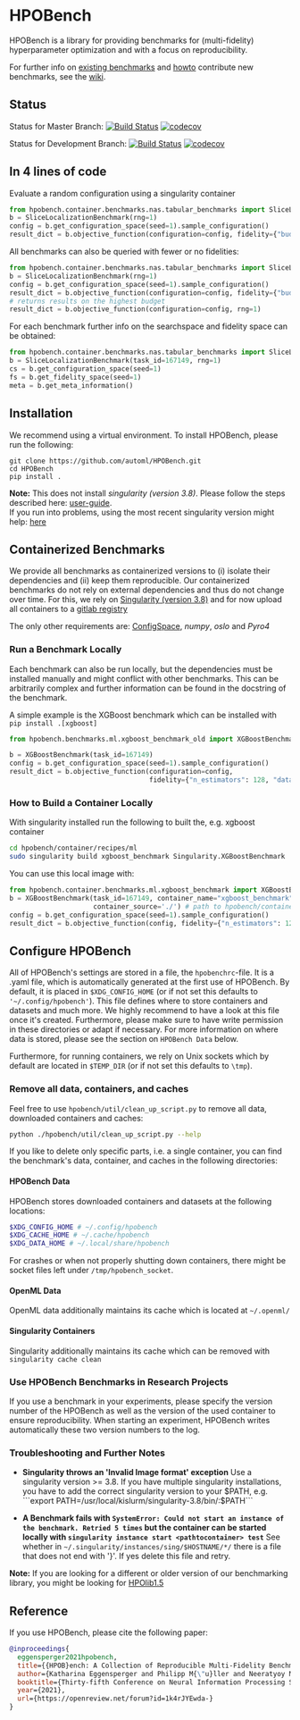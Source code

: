 # HPOBench

HPOBench is a library for providing benchmarks for (multi-fidelity) hyperparameter optimization and with a focus on reproducibility.

For further info on [existing benchmarks](https://github.com/automl/HPOBench/wiki/Available-Containerized-Benchmarks) and [howto](https://github.com/automl/HPOBench/wiki/How-to-add-a-new-benchmark-step-by-step) contribute new benchmarks, see the [wiki](https://github.com/automl/HPOBench/wiki).

## Status

Status for Master Branch: 
[![Build Status](https://github.com/automl/HPOBench/workflows/Test%20Pull%20Requests/badge.svg?branch=master)](https://github.com/automl/HPOBench/actions)
[![codecov](https://codecov.io/gh/automl/HPOBench/branch/master/graph/badge.svg)](https://codecov.io/gh/automl/HPOBench)

Status for Development Branch: 
[![Build Status](https://github.com/automl/HPOBench/workflows/Test%20Pull%20Requests/badge.svg?branch=development)](https://github.com/automl/HPOBench/actions)
[![codecov](https://codecov.io/gh/automl/HPOBench/branch/development/graph/badge.svg)](https://codecov.io/gh/automl/HPOBench)

## In 4 lines of code

Evaluate a random configuration using a singularity container
```python
from hpobench.container.benchmarks.nas.tabular_benchmarks import SliceLocalizationBenchmark
b = SliceLocalizationBenchmark(rng=1)
config = b.get_configuration_space(seed=1).sample_configuration()
result_dict = b.objective_function(configuration=config, fidelity={"budget": 100}, rng=1)
```

All benchmarks can also be queried with fewer or no fidelities:

```python
from hpobench.container.benchmarks.nas.tabular_benchmarks import SliceLocalizationBenchmark
b = SliceLocalizationBenchmark(rng=1)
config = b.get_configuration_space(seed=1).sample_configuration()
result_dict = b.objective_function(configuration=config, fidelity={"budget": 50}, rng=1)
# returns results on the highest budget
result_dict = b.objective_function(configuration=config, rng=1)
```

For each benchmark further info on the searchspace and fidelity space can be obtained:

```python
from hpobench.container.benchmarks.nas.tabular_benchmarks import SliceLocalizationBenchmark
b = SliceLocalizationBenchmark(task_id=167149, rng=1)
cs = b.get_configuration_space(seed=1)
fs = b.get_fidelity_space(seed=1)
meta = b.get_meta_information()
```

## Installation

We recommend using a virtual environment. To install HPOBench, please run the following:
```
git clone https://github.com/automl/HPOBench.git
cd HPOBench 
pip install .
```

**Note:** This does not install *singularity (version 3.8)*. Please follow the steps described here: [user-guide](https://sylabs.io/guides/3.8/user-guide/quick_start.html#quick-installation-steps).   
If you run into problems, using the most recent singularity version might help: [here](https://singularity.hpcng.org/admin-docs/master/installation.html)

## Containerized Benchmarks

We provide all benchmarks as containerized versions to (i) isolate their dependencies and (ii) keep them reproducible. Our containerized benchmarks do not rely on external dependencies and thus do not change over time. For this, we rely on [Singularity (version 3.8)](https://sylabs.io/guides/3.8/user-guide/) and for now upload all containers to a [gitlab registry](https://gitlab.tf.uni-freiburg.de/muelleph/hpobench-registry/container_registry)

The only other requirements are: [ConfigSpace](https://github.com/automl/ConfigSpace), *numpy*, *oslo* and *Pyro4* 

### Run a Benchmark Locally

Each benchmark can also be run locally, but the dependencies must be installed manually and might conflict with other benchmarks. This can be arbitrarily complex and further information can be found in the docstring of the benchmark.
 
A simple example is the XGBoost benchmark which can be installed with `pip install .[xgboost]`

```python
from hpobench.benchmarks.ml.xgboost_benchmark_old import XGBoostBenchmark

b = XGBoostBenchmark(task_id=167149)
config = b.get_configuration_space(seed=1).sample_configuration()
result_dict = b.objective_function(configuration=config,
                                   fidelity={"n_estimators": 128, "dataset_fraction": 0.5}, rng=1)

```

### How to Build a Container Locally

With singularity installed run the following to built the, e.g. xgboost container

```bash
cd hpobench/container/recipes/ml
sudo singularity build xgboost_benchmark Singularity.XGBoostBenchmark
```

You can use this local image with:

```python
from hpobench.container.benchmarks.ml.xgboost_benchmark import XGBoostBenchmark
b = XGBoostBenchmark(task_id=167149, container_name="xgboost_benchmark", 
                     container_source='./') # path to hpobench/container/recipes/ml
config = b.get_configuration_space(seed=1).sample_configuration()
result_dict = b.objective_function(config, fidelity={"n_estimators": 128, "dataset_fraction": 0.5})
```

## Configure HPOBench

All of HPOBench's settings are stored in a file, the `hpobenchrc`-file. It is a .yaml file, which is automatically generated at the first use of HPOBench. 
By default, it is placed in `$XDG_CONFIG_HOME` (or if not set this defaults to `'~/.config/hpobench'`). This file defines where to store containers and datasets and much more. We highly recommend to have a look at this file once it's created. Furthermore, please make sure to have write permission in these directories or adapt if necessary. For more information on where data is stored, please see the section on `HPOBench Data` below.

Furthermore, for running containers, we rely on Unix sockets which by default are located in `$TEMP_DIR` (or if not set this defaults to `\tmp`). 

### Remove all data, containers, and caches

Feel free to use `hpobench/util/clean_up_script.py` to remove all data, downloaded containers and caches:
```bash
python ./hpobench/util/clean_up_script.py --help
``` 

If you like to delete only specific parts, i.e. a single container, you can find the benchmark's data, container, and caches in the following directories:

#### HPOBench Data
HPOBench stores downloaded containers and datasets at the following locations:

```bash
$XDG_CONFIG_HOME # ~/.config/hpobench
$XDG_CACHE_HOME # ~/.cache/hpobench
$XDG_DATA_HOME # ~/.local/share/hpobench
```

For crashes or when not properly shutting down containers, there might be socket files left under `/tmp/hpobench_socket`.

#### OpenML Data

OpenML data additionally maintains its cache which is located at `~/.openml/`

#### Singularity Containers

Singularity additionally maintains its cache which can be removed with `singularity cache clean`

### Use HPOBench Benchmarks in Research Projects

If you use a benchmark in your experiments, please specify the version number of the HPOBench as well as the version of 
the used container to ensure reproducibility. When starting an experiment, HPOBench writes automatically these two version numbers to the log. 

### Troubleshooting and Further Notes
  - **Singularity throws an 'Invalid Image format' exception**
  Use a singularity version >= 3.8. If you have multiple singularity installations, you have to add the correct singularity version to your $PATH, e.g.
  ```export PATH=/usr/local/kislurm/singularity-3.8/bin/:$PATH```

  - **A Benchmark fails with `SystemError: Could not start an instance of the benchmark. Retried 5 times` but the container 
can be started locally with `singularity instance start <pathtocontainer> test`**
See whether in `~/.singularity/instances/sing/$HOSTNAME/*/` there is a file that does not end with '}'. If yes delete this file and retry.   

**Note:** If you are looking for a different or older version of our benchmarking library, you might be looking for
 [HPOlib1.5](https://github.com/automl/HPOlib1.5) 
 
## Reference

If you use HPOBench, please cite the following paper:

```bibtex
@inproceedings{
  eggensperger2021hpobench,
  title={{HPOB}ench: A Collection of Reproducible Multi-Fidelity Benchmark Problems for {HPO}},
  author={Katharina Eggensperger and Philipp M{\"u}ller and Neeratyoy Mallik and Matthias Feurer and Rene Sass and Aaron Klein and Noor Awad and Marius Lindauer and Frank Hutter},
  booktitle={Thirty-fifth Conference on Neural Information Processing Systems Datasets and Benchmarks Track (Round 2)},
  year={2021},
  url={https://openreview.net/forum?id=1k4rJYEwda-}
}
```


